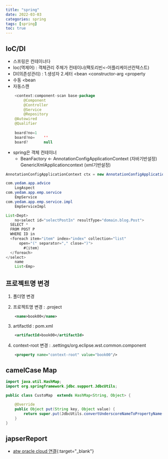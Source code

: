 ```yaml
---
title: "spring"
date: 2022-03-03
categories: spring  
tags: [spring]
toc: true
---
```


## IoC/DI
 - 스프링은 컨테이너다
 - Ioc(역제어) : 객체관리 주체가 컨테이너(팩토리빈<-어플리케이션컨텍스트)
 - DI(의존성관리) : 1.생성자                   2.세터
                 <bean 
                   <constructor-arg      <property
  - 수동 <bean
  - 자동스캔 

```java 
	<context:component-scan base-package
		@Component
		@Controller
		@Service
		@Repository
	@Autowired
	@Qualifier
 
	board?no=1
	board?no=    ''
	board?       null
```

* spring은 객체 컨테이너
  * BeanFactory ← AnnotationConfigApplicationContext (자바기반설정)
                  GenericXmlApplicationcontext       (xml기반설정)
```java
AnnotationConfigApplicationContext ctx = new AnnotationConfigApplicationContext(AppContext.class);

```

```java
com.yedam.app.advice
	LogAspect
com.yedam.app.emp.service
	EmpService
com.yedam.app.emp.service.impl
	EmpServiceImpl
```

```java
List<Dept>
    no<select id="selectPostIn" resultType="domain.blog.Post">
  SELECT *
  FROM POST P
  WHERE ID in
  <foreach item="item" index="index" collection="list"
      open="(" separator="," close=")">
        #{item}
  </foreach>
</select>
    name
    List<Emp>
```

## 프로젝트명 변경
1. 폴더명 변경

2. 프로젝트명 변경 : .project  
```xml
	<name>book00</name>
```

3. artifactId : pom.xml  
```xml
	<artifactId>book00</artifactId>
```  

4. context-root 변경 : .settings/org.eclipse.wst.common.component  
```xml
	<property name="context-root" value="book00"/>
```  


## camelCase Map
```java
import java.util.HashMap;
import org.springframework.jdbc.support.JdbcUtils;

public class CustoMap  extends HashMap<String, Object> {

    @Override
    public Object put(String key, Object value) {
        return super.put(JdbcUtils.convertUnderscoreNameToPropertyName(key), value);
    }
}
```

## japserReport
* [atw oracle cloud 연결](https://www.oracle.com/a/ocom/docs/database/adw-conn-tibco-jaspersoft.pdf){:target="_blank"}